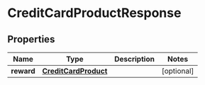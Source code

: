 

# CreditCardProductResponse


## Properties

| Name | Type | Description | Notes |
|------------ | ------------- | ------------- | -------------|
|**reward** | [**CreditCardProduct**](CreditCardProduct.md) |  |  [optional] |



